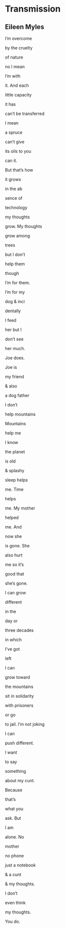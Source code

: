 # Transmission
## Eileen Myles
I’m overcome

by the cruelty

of nature

no I mean

I’m with

it. And each

little capacity

it has

can’t be transferred

I mean

a spruce

can’t give

its oils to you

can it.

But that’s how

it grows

in the ab

sence of

technology

my thoughts

grow. My thoughts

grow among

trees

but I don’t

help them

though

I’m for them.

I’m for my

dog & inci

dentally

I feed

her but I

don’t see

her much.

Joe does.

Joe is

my friend

& also

a dog father

I don’t

help mountains

Mountains

help me

I know

the planet

is old

& splashy

sleep helps

me. Time

helps

me. My mother

helped

me. And

now she

is gone. She

also hurt

me so it’s

good that

she’s gone.

I can grow

different

in the

day or

three decades

in which

I’ve got

left

I can

grow toward

the mountains

sit in solidarity

with prisoners

or go

to jail. I’m not joking

I can

push different.

I want

to say

something

about my cunt.

Because

that’s

what you

ask. But

I am

alone. No

mother

no phone

just a notebook

& a cunt

& my thoughts.

I don’t

even think

my thoughts.

You do.